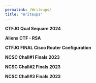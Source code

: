```yaml
---
permalink: /Writeups/
title: "Writeups"
---
```


<p><a href="/Writeups/CTFJO-Qual-Sequare-2024/" style="text-decoration: none; font-weight: bold;">CTFJO Qual Sequare 2024</a></p>


<p><a href="/Writeups/Aliens-CTF-RSA/" style="text-decoration: none; font-weight: bold;">Aliens CTF - RSA</a></p>


<p><a href="/Writeups/CTFJO-FINAL-Cisco-Router-Configuration/" style="text-decoration: none; font-weight: bold;">CTFJO FINAL Cisco Router Configuration</a></p>


<p><a href="/Writeups/NCSC-Chall1-Finals-2023/" style="text-decoration: none; font-weight: bold;">NCSC Chall#1 Finals 2023</a></p>


<p><a href="/Writeups/NCSC-Chall2-Finals-2023/" style="text-decoration: none; font-weight: bold;">NCSC Chall#2 Finals 2023</a></p>


<p><a href="/Writeups/NCSC-Chall3-Finals-2023/" style="text-decoration: none; font-weight: bold;">NCSC Chall#3 Finals 2023</a></p>

